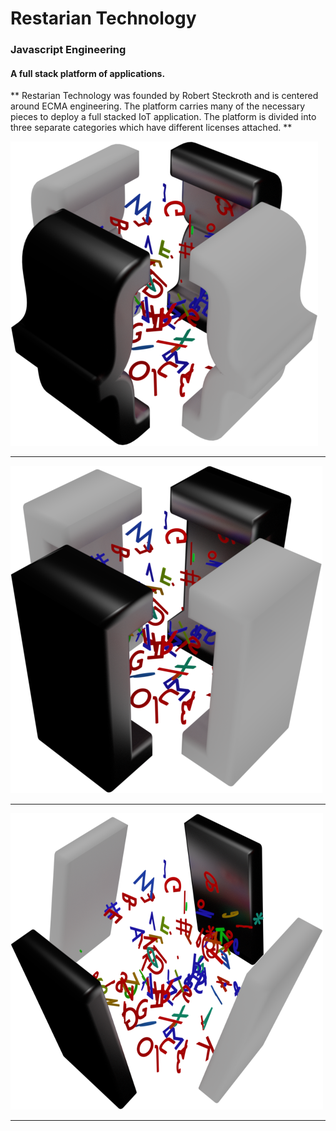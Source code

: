 # Restarian Technology
### Javascript Engineering 
#### A full stack platform of applications.

** Restarian Technology was founded by Robert Steckroth and is centered around ECMA engineering. The platform carries many of the necessary pieces to deploy a full stacked IoT application. The platform is divided into three separate categories which have different licenses attached. **

![Brace](https://raw.githubusercontent.com/restarian/restarian/master/brace/doc/image/brace_logo_large.png)

_____

![Bracket](https://raw.githubusercontent.com/restarian/restarian/master/bracket/doc/image/bracket_logo_large.png)

_____
![Backslash](https://raw.githubusercontent.com/restarian/restarian/master/backslash/doc/image/backslash_logo_large.png)

_____

